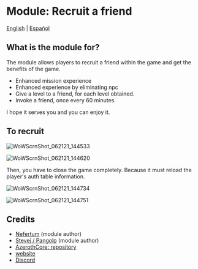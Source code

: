 # Module: Recruit a friend

[English](README.md) | [Español](README_ES.md)

## What is the module for?

The module allows players to recruit a friend within the game and get the benefits of the game.

- Enhanced mission experience
- Enhanced experience by eliminating npc
- Give a level to a friend, for each level obtained.
- Invoke a friend, once every 60 minutes.

I hope it serves you and you can enjoy it.

## To recruit

![WoWScrnShot_062121_144533](https://user-images.githubusercontent.com/2810187/122805785-e8111a00-d29f-11eb-8cc9-d4c2269ac318.jpg)

![WoWScrnShot_062121_144620](https://user-images.githubusercontent.com/2810187/122805820-f19a8200-d29f-11eb-947d-059ab016a779.jpg)

Then, you have to close the game completely. Because it must reload the player's auth table information.

![WoWScrnShot_062121_144734](https://user-images.githubusercontent.com/2810187/122805976-23abe400-d2a0-11eb-8645-150c4e48e4b8.jpg)

![WoWScrnShot_062121_144751](https://user-images.githubusercontent.com/2810187/122805986-26a6d480-d2a0-11eb-8c9f-e3e293cd13f5.jpg)

## Credits

- [Nefertum](https://gitlab.com/Nefertum) (module author)
- [Stevej / Pangolp](https://github.com/pangolp) (module author)
- [AzerothCore: repository](https://github.com/azerothcore)
- [website](http://azerothcore.org/)
- [Discord](https://discord.gg/PaqQRkd)
